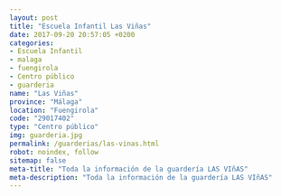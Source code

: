 ```yaml
---
layout: post
title: "Escuela Infantil Las Viñas"
date: 2017-09-20 20:57:05 +0200
categories:
- Escuela Infantil
- malaga
- fuengirola
- Centro público
- guarderia
name: "Las Viñas"
province: "Málaga"
location: "Fuengirola"
code: "29017402"
type: "Centro público"
img: guarderia.jpg
permalink: /guarderias/las-vinas.html
robot: noindex, follow
sitemap: false
meta-title: "Toda la información de la guardería LAS VIñAS"
meta-description: "Toda la información de la guardería LAS VIñAS"
---
```

